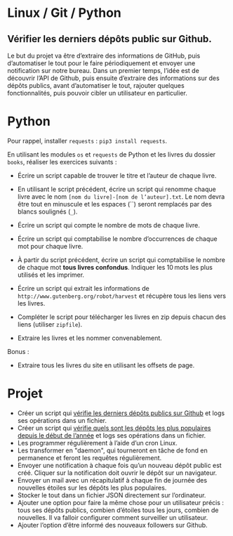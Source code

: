 # Linux / Git / Python

## Vérifier les derniers dépôts public sur Github.

Le but du projet va être d’extraire des informations de GitHub, puis d’automatiser le tout pour le faire périodiquement et envoyer une notification sur notre bureau. Dans un premier temps, l’idée est de découvrir l’API de Github, puis ensuite d’extraire des informations sur des dépôts publics, avant d’automatiser le tout, rajouter quelques fonctionnalités, puis pouvoir cibler un utilisateur en particulier.

# Python

Pour rappel, installer `requests` : `pip3 install requests`.

En utilisant les modules `os` et `requests` de Python et les livres du dossier `books`, réaliser les exercices suivants :

- Écrire un script capable de trouver le titre et l’auteur de chaque livre.
- En utilisant le script précédent, écrire un script qui renomme chaque livre avec le nom `[nom du livre]-[nom de l’auteur].txt`. Le nom devra être tout en minuscule et les espaces (``) seront remplacés par des blancs soulignés (`_`).
- Écrire un script qui compte le nombre de mots de chaque livre.
- Écrire un script qui comptabilise le nombre d’occurrences de chaque mot pour chaque livre.
- À partir du script précédent, écrire un script qui comptabilise le nombre de chaque mot **tous livres confondus**. Indiquer les 10 mots les plus utilisés et les imprimer.

- Écrire un script qui extrait les informations de `http://www.gutenberg.org/robot/harvest` et récupère tous les liens vers les livres.
- Compléter le script pour télécharger les livres en zip depuis chacun des liens (utiliser `zipfile`).
- Extraire les livres et les nommer convenablement.

Bonus :

- Extraire tous les livres du site en utilisant les offsets de page.

# Projet

- Créer un script qui [vérifie les derniers dépôts publics sur Github](https://docs.github.com/en/rest/reference/repos#list-public-repositories) et logs ses opérations dans un fichier.
- Créer un script qui [vérifie quels sont les dépôts les plus populaires depuis le début de l’année](https://docs.github.com/en/rest/reference/search#search-repositories) et logs ses opérations dans un fichier.
- Les programmer régulièrement à l’aide d’un cron Linux.
- Les transformer en "daemon", qui tourneront en tâche de fond en permanence et feront les requêtes régulièrement.
- Envoyer une notification à chaque fois qu’un nouveau dépôt public est créé. Cliquer sur la notification doit ouvrir le dépôt sur un navigateur.
- Envoyer un mail avec un récapitulatif à chaque fin de journée des nouvelles étoiles sur les dépôts les plus populaires.
- Stocker le tout dans un fichier JSON directement sur l’ordinateur.
- Ajouter une option pour faire la même chose pour un utilisateur précis : tous ses dépôts publics, combien d’étoiles tous les jours, combien de nouvelles. Il va falloir configurer comment surveiller un utilisateur.
- Ajouter l’option d’être informé des nouveaux followers sur Github.
